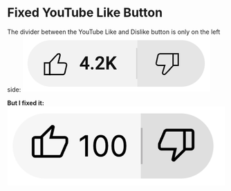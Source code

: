 # Fixed YouTube Like Button

The divider between the YouTube Like and Dislike button is only on the left side:
![Broken YouTube Like button](pictures/broken-yt.png)

**But I fixed it:**  
![Fixed YouTube Like button](pictures/fixed-mine.png)

